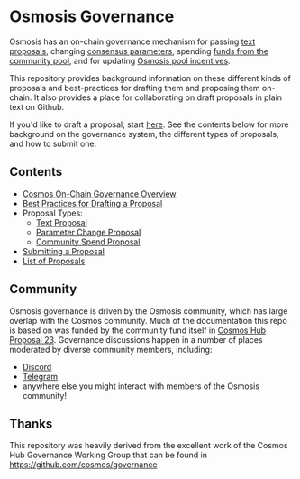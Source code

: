 # Osmosis Governance

Osmosis has an on-chain governance mechanism for passing 
[text proposals](./text), 
changing [consensus parameters](./params-change), 
 spending [funds from the community pool](./community-pool-spend),
 and for updating [Osmosis pool incentives](./osmo-pool-incentives).

This repository provides background information on these different kinds of proposals
and best-practices for drafting them and proposing them on-chain. 
It also provides a place for collaborating on draft proposals in plain text on Github.

If you'd like to draft a proposal, start [here](./best_practices.md).
See the contents below for more background on the governance system,
the different types of proposals, and how to submit one.

## Contents

- [Cosmos On-Chain Governance Overview](./overview.md)
- [Best Practices for Drafting a Proposal](./best_practices.md)
- Proposal Types:
    - [Text Proposal](./text)
    - [Parameter Change Proposal](./params-change)
    - [Community Spend Proposal](./community-pool-spend)
- [Submitting a Proposal](./submitting.md)
- [List of Proposals](./proposals)

## Community

Osmosis governance is driven by the Osmosis community, which has large overlap with the Cosmos community.
Much of the documentation this repo is based on
 was funded by the community fund itself in 
[Cosmos Hub Proposal 23](https://www.mintscan.io/cosmos/proposals/23).
Governance discussions happen in a number of places moderated by diverse
community members, including:

- [Discord](https://discord.gg/MtHXKnrHDq)
- [Telegram](https://t.me/osmosis_chat)
- anywhere else you might interact with members of the Osmosis community!

## Thanks

This repository was heavily derived from the excellent work of the Cosmos Hub Governance Working Group that can be found in https://github.com/cosmos/governance
